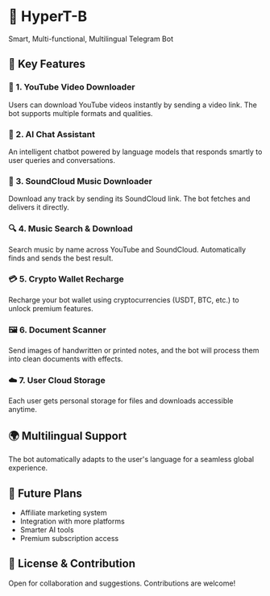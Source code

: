 # 🚀 HyperT-B
Smart, Multi-functional, Multilingual Telegram Bot

## 🔧 Key Features

### 🎥 1. YouTube Video Downloader
Users can download YouTube videos instantly by sending a video link. The bot supports multiple formats and qualities.

### 🤖 2. AI Chat Assistant
An intelligent chatbot powered by language models that responds smartly to user queries and conversations.

### 🎵 3. SoundCloud Music Downloader
Download any track by sending its SoundCloud link. The bot fetches and delivers it directly.

### 🔍 4. Music Search & Download
Search music by name across YouTube and SoundCloud. Automatically finds and sends the best result.

### 💳 5. Crypto Wallet Recharge
Recharge your bot wallet using cryptocurrencies (USDT, BTC, etc.) to unlock premium features.

### 🖼️ 6. Document Scanner
Send images of handwritten or printed notes, and the bot will process them into clean documents with effects.

### ☁️ 7. User Cloud Storage
Each user gets personal storage for files and downloads accessible anytime.

## 🌍 Multilingual Support
The bot automatically adapts to the user's language for a seamless global experience.

## 🧠 Future Plans
- Affiliate marketing system  
- Integration with more platforms  
- Smarter AI tools  
- Premium subscription access

## 📌 License & Contribution
Open for collaboration and suggestions. Contributions are welcome!
